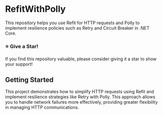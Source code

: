 # RefitWithPolly
 
This repository helps you use Refit for HTTP requests and Polly to implement resilience policies such as Retry and Circuit Breaker in .NET Core.
 
### ⭐ Give a Star!
If you find this repository valuable, please consider giving it a star to show your support!
 
## Getting Started
This project demonstrates how to simplify HTTP requests using Refit and implement resilience strategies like Retry with Polly. This approach allows you to handle network failures more effectively, providing greater flexibility in managing HTTP communications.